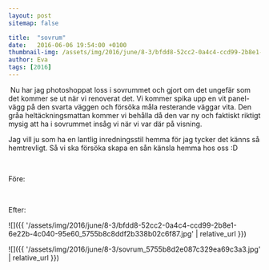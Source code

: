 ```yaml
---
layout: post
sitemap: false

title:  "sovrum"
date:   2016-06-06 19:54:00 +0100
thumbnail-img: /assets/img/2016/june/8-3/bfdd8-52cc2-0a4c4-ccd99-2b8e1-6e22b-4c040-95e60_5755b8c8ddf2b338b02c6f87.jpg
author: Eva
tags: [2016]
---
```


 Nu har jag photoshoppat loss i sovrummet och gjort om det ungefär som det kommer se ut när vi renoverat det. Vi kommer spika upp en vit panel-vägg på den svarta väggen och försöka måla resterande väggar vita. Den gråa heltäckningsmattan kommer vi behålla då den var ny och faktiskt riktigt mysig att ha i sovrummet insåg vi när vi var där på visning. 

Jag vill ju som ha en lantlig inredningsstil hemma för jag tycker det känns så hemtrevligt. Så vi ska försöka skapa en sån känsla hemma hos oss :D 




 




Före: 










 




Efter:

![]({{ '/assets/img/2016/june/8-3/bfdd8-52cc2-0a4c4-ccd99-2b8e1-6e22b-4c040-95e60_5755b8c8ddf2b338b02c6f87.jpg'  | relative_url }})

![]({{ '/assets/img/2016/june/8-3/sovrum_5755b8d2e087c329ea69c3a3.jpg'  | relative_url }})

